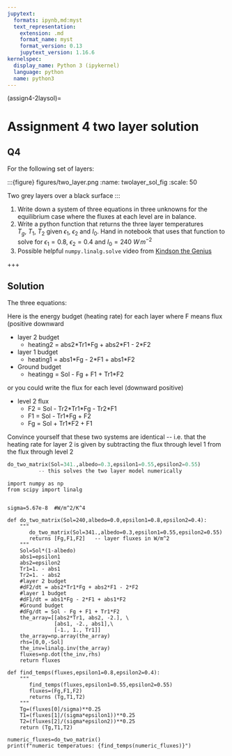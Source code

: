 ```yaml
---
jupytext:
  formats: ipynb,md:myst
  text_representation:
    extension: .md
    format_name: myst
    format_version: 0.13
    jupytext_version: 1.16.6
kernelspec:
  display_name: Python 3 (ipykernel)
  language: python
  name: python3
---
```


(assign4-2laysol)=
# Assignment 4 two layer solution

## Q4

For the following set of layers:

:::{figure} figures/two_layer.png
:name: twolayer_sol_fig
:scale: 50

Two grey layers over a black surface
:::


1) Write down a system of three equations in three unknowns for the equilibrium case where the fluxes at each level are in balance.
2) Write a python function that returns the three layer temperatures  $T_g,\ T_1,\ T_2$ given $\epsilon_1$, $\epsilon_2$ and $I_0$.  Hand in notebook that uses that function to solve for $\epsilon_1=0.8$, $\epsilon_2 = 0.4$ and $I_0 = 240\ W\,m^{-2}$ 
3) Possible helpful `numpy.linalg.solve` video from [Kindson the Genius](https://www.youtube.com/watch?v=lMI63LrKNnA)

+++

## Solution

The three equations:

Here is the energy budget (heating rate) for each layer where F means flux (positive downward

- layer 2 budget
   - heating2 = abs2\*Tr1\*Fg + abs2\*F1 - 2\*F2
- layer 1 budget
   - heating1 = abs1\*Fg - 2\*F1 + abs1*F2
- Ground budget
   - heatingg = Sol - Fg + F1 + Tr1*F2

or you could write the flux for each level (downward positive)

- level 2 flux
  - F2 = Sol - Tr2\*Tr1\*Fg - Tr2\*F1
  - F1 = Sol - Tr1\*Fg + F2
  - Fg = Sol + Tr1\*F2 + F1
    
  
Convince yourself that these two systems are identical -- i.e. that the heating rate for layer 2 is given by subtracting the flux through level 1 from the flux through level 2

```python
do_two_matrix(Sol=341.,albedo=0.3,epsilon1=0.55,epsilon2=0.55)         
          -- this solves the two layer model numerically
```

```{code-cell} ipython3
import numpy as np
from scipy import linalg


sigma=5.67e-8  #W/m^2/K^4

def do_two_matrix(Sol=240,albedo=0.0,epsilon1=0.8,epsilon2=0.4):
    """
       do_two_matrix(Sol=341.,albedo=0.3,epsilon1=0.55,epsilon2=0.55)
       returns [Fg,F1,F2]   -- layer fluxes in W/m^2
    """   
    Sol=Sol*(1-albedo)
    abs1=epsilon1
    abs2=epsilon2
    Tr1=1. - abs1
    Tr2=1. - abs2
    #layer 2 budget
    #dF2/dt = abs2*Tr1*Fg + abs2*F1 - 2*F2
    #layer 1 budget
    #dF1/dt = abs1*Fg - 2*F1 + abs1*F2
    #Ground budget
    #dFg/dt = Sol - Fg + F1 + Tr1*F2
    the_array=[[abs2*Tr1, abs2, -2.], \
               [abs1, -2., abs1],\
               [-1., 1., Tr1]]
    the_array=np.array(the_array)
    rhs=[0,0,-Sol]
    the_inv=linalg.inv(the_array)
    fluxes=np.dot(the_inv,rhs)
    return fluxes

def find_temps(fluxes,epsilon1=0.8,epsilon2=0.4):
    """
       find_temps(fluxes,epsilon1=0.55,epsilon2=0.55)
       fluxes=(Fg,F1,F2)
       returns (Tg,T1,T2)
    """
    Tg=(fluxes[0]/sigma)**0.25
    T1=(fluxes[1]/(sigma*epsilon1))**0.25
    T2=(fluxes[2]/(sigma*epsilon2))**0.25
    return (Tg,T1,T2)   
```

```{code-cell} ipython3
numeric_fluxes=do_two_matrix()
print(f"numeric temperatues: {find_temps(numeric_fluxes)}")
```

```{code-cell} ipython3

```

```{code-cell} ipython3

```

